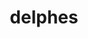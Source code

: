 ---
title: "delphes"
layout: cache
categories: [package, develop]
meta: {"compilers": ["gcc@=11.4.0"], "num_specs": 20, "num_specs_by_stack": {"hep": 20, "root": 20}, "oss": ["ubuntu22.04"], "platforms": ["linux"], "stacks": ["hep", "root"], "targets": ["x86_64_v3"], "versions": ["3.5.0"]}
spec_details: [{"compiler": "gcc@=11.4.0", "hash": "3fccgo444jsivqmyqyjjidxeovnrfqpt", "os": "ubuntu22.04", "platform": "linux", "size": "-", "stacks": ["hep", "root"], "target": "x86_64_v3", "variants": ["build_system=cmake", "build_type=Release", "generator=make", "~ipo", "+pythia8"], "versions": ["3.5.0"]}, {"compiler": "gcc@=11.4.0", "hash": "4xolohbezsqhkzkx4fi5twhr6eg3dvw7", "os": "ubuntu22.04", "platform": "linux", "size": "-", "stacks": ["hep", "root"], "target": "x86_64_v3", "variants": ["build_system=cmake", "build_type=Release", "generator=make", "~ipo", "+pythia8"], "versions": ["3.5.0"]}, {"compiler": "gcc@=11.4.0", "hash": "7dol75gdvvm3w4zyz7qqrnhfqu3ra7yf", "os": "ubuntu22.04", "platform": "linux", "size": "-", "stacks": ["hep", "root"], "target": "x86_64_v3", "variants": ["build_system=cmake", "build_type=Release", "generator=make", "~ipo", "+pythia8"], "versions": ["3.5.0"]}, {"compiler": "gcc@=11.4.0", "hash": "7hf6yozsxgsl6pfqraze5f3dzx5d2ff5", "os": "ubuntu22.04", "platform": "linux", "size": "-", "stacks": ["hep", "root"], "target": "x86_64_v3", "variants": ["build_system=cmake", "build_type=Release", "generator=make", "~ipo", "+pythia8"], "versions": ["3.5.0"]}, {"compiler": "gcc@=11.4.0", "hash": "7px7r6ktququitufliky7sfju3gmlklt", "os": "ubuntu22.04", "platform": "linux", "size": "-", "stacks": ["hep", "root"], "target": "x86_64_v3", "variants": ["build_system=cmake", "build_type=Release", "generator=make", "~ipo", "+pythia8"], "versions": ["3.5.0"]}, {"compiler": "gcc@=11.4.0", "hash": "aurgakin63v53usva6xvv72gsznjdzy3", "os": "ubuntu22.04", "platform": "linux", "size": "-", "stacks": ["hep", "root"], "target": "x86_64_v3", "variants": ["build_system=cmake", "build_type=Release", "generator=make", "~ipo", "+pythia8"], "versions": ["3.5.0"]}, {"compiler": "gcc@=11.4.0", "hash": "aytt7gkgtttuqrdkkrmcirwqnaklrrbt", "os": "ubuntu22.04", "platform": "linux", "size": "-", "stacks": ["hep", "root"], "target": "x86_64_v3", "variants": ["build_system=cmake", "build_type=Release", "generator=make", "~ipo", "+pythia8"], "versions": ["3.5.0"]}, {"compiler": "gcc@=11.4.0", "hash": "bun7b27oj3e7wwun64ivt3d2spcc6lj5", "os": "ubuntu22.04", "platform": "linux", "size": "-", "stacks": ["hep", "root"], "target": "x86_64_v3", "variants": ["build_system=cmake", "build_type=Release", "generator=make", "~ipo", "+pythia8"], "versions": ["3.5.0"]}, {"compiler": "gcc@=11.4.0", "hash": "dgsk6k7ugob7m2ihngxjdfqowu5uihwu", "os": "ubuntu22.04", "platform": "linux", "size": "-", "stacks": ["hep", "root"], "target": "x86_64_v3", "variants": ["build_system=cmake", "build_type=Release", "generator=make", "~ipo", "+pythia8"], "versions": ["3.5.0"]}, {"compiler": "gcc@=11.4.0", "hash": "fxfpf37huiqihnp5xvnvju4aglymbxog", "os": "ubuntu22.04", "platform": "linux", "size": "-", "stacks": ["hep", "root"], "target": "x86_64_v3", "variants": ["build_system=cmake", "build_type=Release", "generator=make", "~ipo", "+pythia8"], "versions": ["3.5.0"]}, {"compiler": "gcc@=11.4.0", "hash": "g2wknxs3lkde42i2n7u7wmbqjdref4ib", "os": "ubuntu22.04", "platform": "linux", "size": "-", "stacks": ["hep", "root"], "target": "x86_64_v3", "variants": ["build_system=cmake", "build_type=Release", "generator=make", "~ipo", "+pythia8"], "versions": ["3.5.0"]}, {"compiler": "gcc@=11.4.0", "hash": "gd6okq4tfj6zmtqwdvoqsetv4iwof4qw", "os": "ubuntu22.04", "platform": "linux", "size": "-", "stacks": ["hep", "root"], "target": "x86_64_v3", "variants": ["build_system=cmake", "build_type=Release", "generator=make", "~ipo", "+pythia8"], "versions": ["3.5.0"]}, {"compiler": "gcc@=11.4.0", "hash": "hvkyqms57egp2msqkfepfxm5obwaoj2u", "os": "ubuntu22.04", "platform": "linux", "size": "-", "stacks": ["hep", "root"], "target": "x86_64_v3", "variants": ["build_system=cmake", "build_type=Release", "generator=make", "~ipo", "+pythia8"], "versions": ["3.5.0"]}, {"compiler": "gcc@=11.4.0", "hash": "hxbh2lxg36l6dry5qkhleroeedbvreja", "os": "ubuntu22.04", "platform": "linux", "size": "-", "stacks": ["hep", "root"], "target": "x86_64_v3", "variants": ["build_system=cmake", "build_type=Release", "generator=make", "~ipo", "+pythia8"], "versions": ["3.5.0"]}, {"compiler": "gcc@=11.4.0", "hash": "jazwqa5igffztdaxwewuzp65l5cyi3y6", "os": "ubuntu22.04", "platform": "linux", "size": "-", "stacks": ["hep", "root"], "target": "x86_64_v3", "variants": ["build_system=cmake", "build_type=Release", "generator=make", "~ipo", "+pythia8"], "versions": ["3.5.0"]}, {"compiler": "gcc@=11.4.0", "hash": "nmzk7ph4ovqsxqtksgipfaurxw6zcsse", "os": "ubuntu22.04", "platform": "linux", "size": "-", "stacks": ["hep", "root"], "target": "x86_64_v3", "variants": ["build_system=cmake", "build_type=Release", "generator=make", "~ipo", "+pythia8"], "versions": ["3.5.0"]}, {"compiler": "gcc@=11.4.0", "hash": "ozxz6bfz3djzdliinffif3bhi5bc4ozs", "os": "ubuntu22.04", "platform": "linux", "size": "-", "stacks": ["hep", "root"], "target": "x86_64_v3", "variants": ["build_system=cmake", "build_type=Release", "generator=make", "~ipo", "+pythia8"], "versions": ["3.5.0"]}, {"compiler": "gcc@=11.4.0", "hash": "rf4z7mzvkqqtkdsrlkeejdamidnst5ux", "os": "ubuntu22.04", "platform": "linux", "size": "-", "stacks": ["hep", "root"], "target": "x86_64_v3", "variants": ["build_system=cmake", "build_type=Release", "generator=make", "~ipo", "+pythia8"], "versions": ["3.5.0"]}, {"compiler": "gcc@=11.4.0", "hash": "wb4l6igs4mhyesa5efzyl2zvwmzrezlp", "os": "ubuntu22.04", "platform": "linux", "size": "-", "stacks": ["hep", "root"], "target": "x86_64_v3", "variants": ["build_system=cmake", "build_type=Release", "generator=make", "~ipo", "+pythia8"], "versions": ["3.5.0"]}, {"compiler": "gcc@=11.4.0", "hash": "z4n47asarmjyq3q72qocsevvoxlpk5z2", "os": "ubuntu22.04", "platform": "linux", "size": "-", "stacks": ["hep", "root"], "target": "x86_64_v3", "variants": ["build_system=cmake", "build_type=Release", "generator=make", "~ipo", "+pythia8"], "versions": ["3.5.0"]}]
---